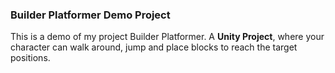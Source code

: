 <h3>Builder Platformer Demo Project</h3> 
This is a demo of my project Builder Platformer. A <b>Unity Project</b>, where your character can walk around, jump and place blocks to reach the target positions.  
